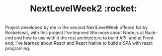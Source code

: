 <h1 align="center"> NextLevelWeek2 :rocket:</h1>
<br>
Project developed by me in the second NextLevelWeek offered for by Rocketseat, with this project I've learned litte more about Node.js at Back-end and how to use with it the rest architecture to build API, and at Front-end, I've learned about React and React Native to build a SPA with react programing.
